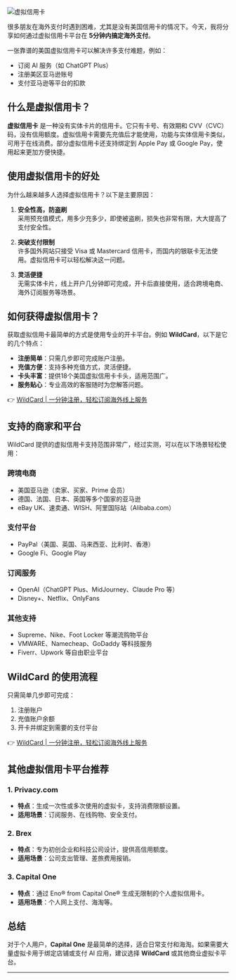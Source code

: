 ![虚拟信用卡](https://www.amz10years.com/wp-content/uploads/2025/01/0104-1-780x460.png)

很多朋友在海外支付时遇到困难，尤其是没有美国信用卡的情况下。今天，我将分享如何通过虚拟信用卡平台在 **5分钟内搞定海外支付**。

一张靠谱的美国虚拟信用卡可以解决许多支付难题，例如：
- 订阅 AI 服务（如 ChatGPT Plus）
- 注册美区亚马逊账号
- 支付亚马逊等平台的扣款

## 什么是虚拟信用卡？

**虚拟信用卡** 是一种没有实体卡片的信用卡。它只有卡号、有效期和 CVV（CVC）码，没有信用额度。虚拟信用卡需要先充值后才能使用，功能与实体信用卡类似，可用于在线消费。部分虚拟信用卡还支持绑定到 Apple Pay 或 Google Pay，使用起来更加方便快捷。

## 使用虚拟信用卡的好处

为什么越来越多人选择虚拟信用卡？以下是主要原因：

1. **安全性高，防盗刷**  
   采用预充值模式，用多少充多少，即使被盗刷，损失也非常有限，大大提高了支付安全性。

2. **突破支付限制**  
   许多国外网站只接受 Visa 或 Mastercard 信用卡，而国内的银联卡无法使用。虚拟信用卡可以轻松解决这一问题。

3. **灵活便捷**  
   无需实体卡片，线上开户几分钟即可完成，开卡后直接使用，适合跨境电商、海外订阅服务等场景。

## 如何获得虚拟信用卡？

获取虚拟信用卡最简单的方式是使用专业的开卡平台。例如 **WildCard**，以下是它的几个特点：
- **注册简单**：只需几步即可完成账户注册。
- **充值方便**：支持多种充值方式，灵活便捷。
- **卡头丰富**：提供18个美国虚拟信用卡卡头，适用范围广。
- **服务贴心**：专业高效的客服随时为您解答问题。

👉 [WildCard | 一分钟注册，轻松订阅海外线上服务](https://bit.ly/bewildcard)

## 支持的商家和平台

WildCard 提供的虚拟信用卡支持范围非常广，经过实测，可以在以下场景轻松使用：

### 跨境电商
- 美国亚马逊（卖家、买家、Prime 会员）
- 德国、法国、日本、英国等多个国家的亚马逊
- eBay UK、速卖通、WISH、阿里国际站（Alibaba.com）

### 支付平台
- PayPal（美国、英国、马来西亚、比利时、香港）
- Google Fi、Google Play

### 订阅服务
- OpenAI（ChatGPT Plus、MidJourney、Claude Pro 等）
- Disney+、Netflix、OnlyFans

### 其他支持
- Supreme、Nike、Foot Locker 等潮流购物平台
- VMWARE、Namecheap、GoDaddy 等科技服务
- Fiverr、Upwork 等自由职业平台

## WildCard 的使用流程

只需简单几步即可完成：
1. 注册账户
2. 充值账户余额
3. 开卡并绑定到需要的支付平台

👉 [WildCard | 一分钟注册，轻松订阅海外线上服务](https://bit.ly/bewildcard)

## 其他虚拟信用卡平台推荐

### 1. Privacy.com
- **特点**：生成一次性或多次使用的虚拟卡，支持消费限额设置。
- **适用场景**：订阅服务、在线购物、安全支付。

### 2. Brex
- **特点**：专为初创企业和科技公司设计，提供高信用额度。
- **适用场景**：公司支出管理、差旅费用报销。

### 3. Capital One
- **特点**：通过 Eno® from Capital One® 生成无限制的个人虚拟信用卡。
- **适用场景**：个人网上支付、海淘等。

## 总结

对于个人用户，**Capital One** 是最简单的选择，适合日常支付和海淘。如果需要大量虚拟卡用于绑定店铺或支付 AI 应用，建议选择 **WildCard** 或其他商业虚拟卡平台。

---